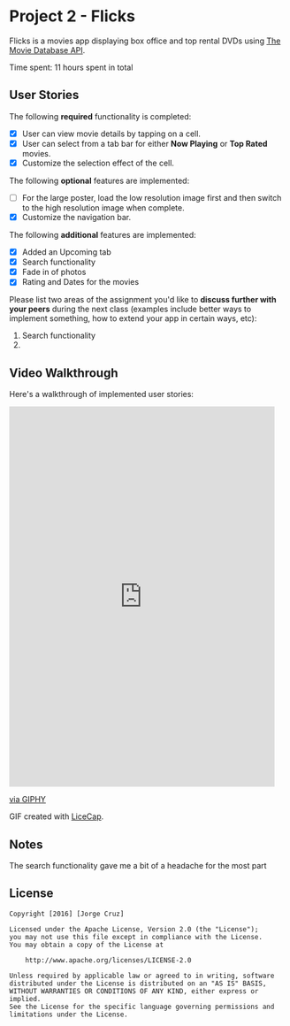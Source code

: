 # Project 2 - Flicks

Flicks is a movies app displaying box office and top rental DVDs using [The Movie Database API](http://docs.themoviedb.apiary.io/#).

Time spent: 11 hours spent in total

## User Stories

The following **required** functionality is completed:

- [X] User can view movie details by tapping on a cell.
- [X] User can select from a tab bar for either **Now Playing** or **Top Rated** movies.
- [X] Customize the selection effect of the cell.

The following **optional** features are implemented:

- [ ] For the large poster, load the low resolution image first and then switch to the high resolution image when complete.
- [X] Customize the navigation bar.

The following **additional** features are implemented:

- [X] Added an Upcoming tab
- [X] Search functionality 
- [X] Fade in of photos
- [X] Rating and Dates for the movies

Please list two areas of the assignment you'd like to **discuss further with your peers** during the next class (examples include better ways to implement something, how to extend your app in certain ways, etc):

1. Search functionality
2. 

## Video Walkthrough 

Here's a walkthrough of implemented user stories:

<iframe src="http://i.giphy.com/3o6gbgcTiiSKEguPYs.gif" width="480" height="688" frameBorder="0" class="giphy-embed" allowFullScreen></iframe><p><a href="http://giphy.com/gifs/3o6gbgcTiiSKEguPYs">via GIPHY</a></p>

GIF created with [LiceCap](http://www.cockos.com/licecap/).

## Notes

The search functionality gave me a bit of a headache for the most part

## License

    Copyright [2016] [Jorge Cruz]

    Licensed under the Apache License, Version 2.0 (the "License");
    you may not use this file except in compliance with the License.
    You may obtain a copy of the License at

        http://www.apache.org/licenses/LICENSE-2.0

    Unless required by applicable law or agreed to in writing, software
    distributed under the License is distributed on an "AS IS" BASIS,
    WITHOUT WARRANTIES OR CONDITIONS OF ANY KIND, either express or implied.
    See the License for the specific language governing permissions and
    limitations under the License.
